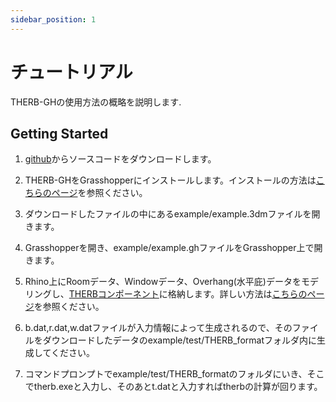 ```yaml
---
sidebar_position: 1
---
```


# チュートリアル

THERB-GHの使用方法の概略を説明します.

## Getting Started

1. [github](https://github.com/becat-oss/therb-gh)からソースコードをダウンロードします。  

2. THERB-GHをGrasshopperにインストールします。インストールの方法は[こちらのページ](Usage/HowToInstall.md)を参照ください。

3. ダウンロードしたファイルの中にあるexample/example.3dmファイルを開きます。  

4. Grasshopperを開き、example/example.ghファイルをGrasshopper上で開きます。  

5. Rhino上にRoomデータ、Windowデータ、Overhang(水平庇)データをモデリングし、[THERBコンポーネント](Component/Modelling.md)に格納します。詳しい方法は[こちらのページ](Usage/CreateTherbModel.md)を参照ください。  

6. b.dat,r.dat,w.datファイルが入力情報によって生成されるので、そのファイルをダウンロードしたデータのexample/test/THERB_formatフォルダ内に生成してください。  

7. コマンドプロンプトでexample/test/THERB_formatのフォルダにいき、そこでtherb.exeと入力し、そのあとt.datと入力すればtherbの計算が回ります。  

